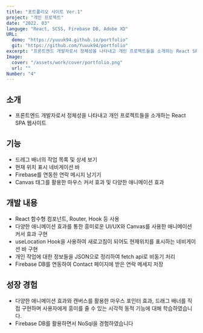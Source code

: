 ```yaml
---
title: "포트폴리오 사이트 Ver.1"
project: "개인 프로젝트"
date: "2022. 03"
languge: "React, SCSS, Firebase DB, Adobe XD"
URL:
  demo: "https://yuuuk94.github.io/portfolio"
  git: "https://github.com/Yuuuk94/portfolio"
excerpt: "프론트엔드 개발자로서 정체성을 나타내고 개인 프로젝트들을 소개하는 React SPA 웹사이트"
Image:
  cover: "/assets/work/cover/portfolio.png"
  url: ""
Number: "4"
---
```


## 소개

- 프론트엔드 개발자로서 정체성을 나타내고 개인 프로젝트들을 소개하는 React SPA 웹사이트

## 기능

- 드레그 배너의 작업 목록 및 상세 보기
- 현재 위치 표시 네비게이션 바
- Firebase를 연동한 연락 메시지 남기기
- Canvas 태그를 활용한 마우스 커서 효과 및 다양한 애니메이션 효과

## 개발 내용

- React 함수형 컴포넌트, Router, Hook 등 사용
- 다양한 애니메이션 효과를 통한 흥미로운 UI/UX와 Canvas를 사용한 애니메이션 커서 효과 구현
- useLocation Hook을 사용하여 새로고침이 되어도 현재위치를 표시하는 네비게이션 바 구현
- 개인 작업에 대한 정보들을 JSON으로 정리하여 fetch api로 비동기 처리
- Firebase DB를 연동하여 Contact 페이지에 받은 연락 메세지 저장

## 성장 경험

- 다양한 애니메이션 효과와 캔버스를 활용한 마우스 포인터 효과, 드래그 배너를 직접 구현하며 사용자에게 흥미를 줄 수 있는 시각적 동적 기능에 대해 학습하였습니다.
- Firebase DB를 활용하면서 NoSql을 경험하였습니다
